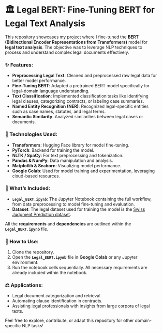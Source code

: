 # 🏛️ Legal BERT: Fine-Tuning BERT for Legal Text Analysis 

This repository showcases my project where I fine-tuned the **BERT (Bidirectional Encoder Representations from Transformers)** model for **legal text analysis**. The objective was to leverage NLP techniques to process and understand complex legal documents effectively.

### ✨ Features:
- **Preprocessing Legal Text**: Cleaned and preprocessed raw legal data for better model performance.  
- **Fine-Tuning BERT**: Adapted a pretrained BERT model specifically for legal-domain language understanding.  
- **Text Classification**: Implemented classification tasks like identifying legal clauses, categorizing contracts, or labeling case summaries.  
- **Named Entity Recognition (NER)**: Recognized legal-specific entities such as case names, statutes, and legal terms.  
- **Semantic Similarity**: Analyzed similarities between legal cases or documents.  

### 🚀 Technologies Used:
- **Transformers**: Hugging Face library for model fine-tuning.  
- **PyTorch**: Backend for training the model.  
- **NLTK / SpaCy**: For text preprocessing and tokenization.  
- **Pandas & NumPy**: Data manipulation and analysis.  
- **Matplotlib & Seaborn**: Visualizing model performance.  
- **Google Colab**: Used for model training and experimentation, leveraging cloud-based resources.

### 📂 What’s Included:
- **`Legal_BERT.ipynb`**: The Jupyter Notebook containing the full workflow, from data preprocessing to model fine-tuning and evaluation.
- **Dataset**: The legal dataset used for training the model is the [Swiss Judgment Prediction dataset](https://huggingface.co/datasets/rcds/swiss_judgment_prediction).


All the **requirements** and **dependencies** are outlined within the **`Legal_BERT.ipynb`** file.

### 📂 How to Use:
1. Clone the repository.  
2. Open the **`Legal_BERT.ipynb`** file in **Google Colab** or any Jupyter environment.
3. Run the notebook cells sequentially. All necessary requirements are already included within the notebook.

### ⚖️ Applications:
- Legal document categorization and retrieval.  
- Automating clause identification in contracts.  
- Assisting legal professionals with insights from large corpora of legal texts.  

Feel free to explore, contribute, or adapt this repository for other domain-specific NLP tasks!  
